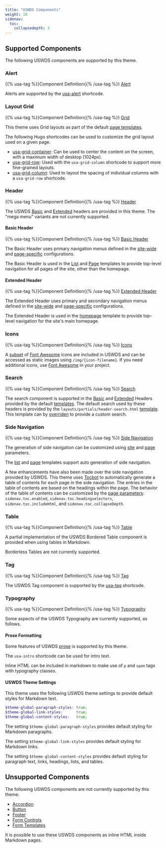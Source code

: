 ```yaml
---
title: "USWDS Components"
weight: 10
sidenav:
  toc:
    collapsedepth: 3
---
```


## Supported Components

The following USWDS components are supported by this theme.

### Alert

{{% usa-tag %}}Component Definition{{% /usa-tag %}} [Alert](https://designsystem.digital.gov/components/alert/)

Alerts are supported by the [usa-alert](../hugo/shortcodes/#usa-alert-shortcode) shortcode.

### Layout Grid

{{% usa-tag %}}Component Definition{{% /usa-tag %}} [Grid](https://designsystem.digital.gov/utilities/layout-grid/)

This theme uses Grid layouts as part of the default [page templates](../hugo/templates/).

The following Hugo shortcodes can be used to customize the grid layout used on a given page.

- [usa-grid-container](../hugo/shortcodes/#usa-grid-container-shortcode): Can be used to center the content on the screen, with a maximum width of desktop (1024px).
- [usa-grid-row](../hugo/shortcodes/#usa-grid-row-shortcode): Used with the `usa-grid-column` shortcode to support more fine-grained layouts.
- [usa-grid-column](../hugo/shortcodes/#usa-grid-column-shortcode): Used to layout the spacing of individual columns with a `usa-grid-row` shortcode.

### Header

{{% usa-tag %}}Component Definition{{% /usa-tag %}} [Header](https://designsystem.digital.gov/components/header/)

The USWDS [Basic](../hugo/templates/#the-header-basic-html-template) and [Extended](../hugo/templates/#the-header-extended-html-template) headers are provided in this theme. The "mega menu" variants are not currently supported.

#### Basic Header

{{% usa-tag %}}Component Definition{{% /usa-tag %}} [Basic Header](https://designsystem.digital.gov/components/header/#basic)

The Basic Header uses primary navigation menus defined in the [site-wide](../hugo/configuration-parameters/#primary-and-secondary-navigation) and [page-specific](../hugo/configuration-parameters/#primary-and-secondary-navigation-1) configurations.

The Basic Header is used in the [List](../hugo/templates/#list-template) and [Page](../hugo/templates/#page-template) templates to provide top-level navigation for all pages of the site, other than the homepage.

#### Extended Header

{{% usa-tag %}}Component Definition{{% /usa-tag %}} [Extended Header](https://designsystem.digital.gov/components/header/#extended)

The Extended Header uses primary and secondary navigation menus defined in the [site-wide](../hugo/configuration-parameters/#primary-and-secondary-navigation) and [page-specific](../hugo/configuration-parameters/#primary-and-secondary-navigation-1) configurations.

The Extended Header is used in the [homepage](../hugo/templates/#homepage-template) template to provide top-level navigation for the site's main homepage.

### Icons

{{% usa-tag %}}Component Definition{{% /usa-tag %}} [Icons](https://designsystem.digital.gov/components/icons/)

A [subset](https://github.com/GSA/uswds-hugo/tree/main/dist/img) of [Font Awesome](https://fontawesome.com/) icons are included in USWDS and can be accessed as static images using `/img/{icon-filename}`. If you need additional icons, use [Font Awesome](https://fontawesome.com/) in your project.

### Search

{{% usa-tag %}}Component Definition{{% /usa-tag %}} [Search](https://designsystem.digital.gov/components/search/)

The search component is supported in the [Basic](#basic-header) and [Extended](#extended-header) Headers provided by the default [templates](../hugo/templates/). The default search used by these headers is provided by the `layouts/partials/header-search.html` [template](https://github.com/GSA/uswds-hugo/blob/develop/layouts/partials/components/usa-search.html). This template can by [overriden](../hugo/templates/#the-header-search-html-template) to provide a custom search.

### Side Navigation

{{% usa-tag %}}Component Definition{{% /usa-tag %}}  [Side Navigation](https://designsystem.digital.gov/components/sidenav/)

The generation of side navigation can be customized using [site](../hugo/configuration-parameters/#site-wide-configuration) and [page](../hugo/configuration-parameters/#page-specific-configuration) parameters.

The [list](../hugo/templates/#list-template) and [page](../hugo/templates/#page-template) templates support auto generation of side navigation.

A few enhancements have also been made over the side navigation provided by USWDS. This theme uses [Tocbot](https://tscanlin.github.io/tocbot/) to automatically generate a table of contents for each page in the side navigation. The entries in the table of contents are based on the headings within the page. The behavior of the table of contents can be customized by the [page parameters](../hugo/configuration-parameters/#page-specific-configuration): `sidenav.toc.enabled`, `sidenav.toc.headingselectors`, `sidenav.toc.includeHtml`, and `sidenav.toc.collapseDepth`.

### Table

{{% usa-tag %}}Component Definition{{% /usa-tag %}}  [Table](https://designsystem.digital.gov/components/table/)

A partial implementation of the USWDS Bordered Table component is provided when using tables in Markdown.

Borderless Tables are not currently supported.

### Tag

{{% usa-tag %}}Component Definition{{% /usa-tag %}} [Tag](https://designsystem.digital.gov/components/tag/)

The USWDS Tag component is supported by the [usa-tag](../hugo/shortcodes/#usa-tag-shortcode) shortcode.

### Typography

{{% usa-tag %}}Component Definition{{% /usa-tag %}} [Typography](https://designsystem.digital.gov/components/typography/)

Some aspects of the USWDS Typography are currently supported, as follows.

#### Prose Formatting

Some features of USWDS [prose](https://designsystem.digital.gov/components/typography/#prose) is supported by this theme.

The `usa-intro` shortcode can be used for intro text.

Inline HTML can be included in markdown to make use of `p` and `span` tags with typography classes.

#### USWDS Theme Settings

This theme uses the following USWDS theme settings to provide default styles for Markdown text.

```scss
$theme-global-paragraph-styles: true;
$theme-global-link-styles:      true;
$theme-global-content-styles:   true;
```

The setting `$theme-global-paragraph-styles` provides default styling for Markdown paragraphs.

The setting `$theme-global-link-styles` provides default styling for Markdown links.

The setting `$theme-global-content-styles` provides default styling for paragraph text, links, headings, lists, and tables.

## Unsupported Components

The following USWDS components are not currently supported by this theme:

- [Accordion](https://designsystem.digital.gov/components/accordion/)
- [Button](https://designsystem.digital.gov/components/button/)
- [Footer](https://designsystem.digital.gov/components/footer/)
- [Form Controls](https://designsystem.digital.gov/components/form-controls/)
- [Form Templates](https://designsystem.digital.gov/components/form-templates/)

It is possible to use these USWDS components as inline HTML inside Markdown pages.
